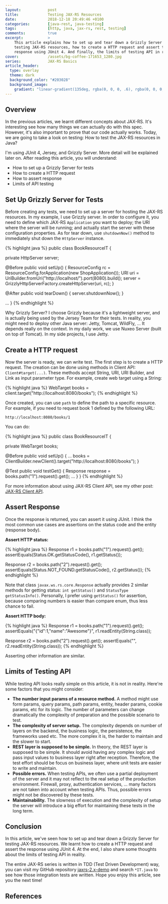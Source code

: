 ```yaml
---
layout:            post
title:             Testing JAX-RS Resources
date:              2018-12-18 20:49:46 +0100
categories:        [java-rest, java-testing]
tags:              [http, java, jax-rs, rest, testing]
comments:          true
excerpt:           >
    This article explains how to set up and tear down a Grizzly Server for
    testing JAX-RS resources, how to create a HTTP request and assert the
    response using JUnit 4. And finally, the limits of testing API in reality.
cover:             /assets/bg-coffee-171653_1280.jpg
series:            JAX-RS Basics
article_header:
  type: overlay
  theme: dark
  background_color: "#203028"
  background_image:
    gradient: "linear-gradient(135deg, rgba(0, 0, 0, .6), rgba(0, 0, 0, .4))"
---
```


## Overview

In the previous articles, we learnt different concepts about JAX-RS. It's
interesting see how many things we can actually do with this spec. However,
it's also important to prove that our code actually works. Today, we are going
to take a look on testing: How to test the JAX-RS resources in Java?

I'm using JUnit 4, Jersey, and Grizzly Server. More detail will be explained
later on. After reading this article, you will understand:

- How to set up a Grizzly Server for tests
- How to create a HTTP request
- How to assert response
- Limits of API testing

## Set Up Grizzly Server for Tests

Before creating any tests, we need to set up a server for hosting the JAX-RS
resources. In my example, I use Grizzly server. In order to configure it, you
need to define which JAX-RS `Application` you want to deploy; the URI where the
server will be running; and actually start the server with these configuration
properties. As for tear down, use `shutdownNow()` method to immediately shut
down the `HttpServer` instance.

{% highlight java %}
public class BookResourceIT {

  private HttpServer server;

  @Before
  public void setUp() {
    ResourceConfig rc = ResourceConfig.forApplication(new ShopApplication());
    URI uri = UriBuilder.fromUri("http://localhost/").port(8080).build();
    server = GrizzlyHttpServerFactory.createHttpServer(uri, rc);
  }

  @After
  public void tearDown() {
    server.shutdownNow();
  }

  ...
}
{% endhighlight %}

Why Grizzly Server? I choose Grizzly because it's a lightweight server, and is
actually being used by the Jersey Team for their tests. In reality, you might
need to deploy other Java server: Jetty, Tomcat, WildFly, ... It depends really
on the context. In my daily work, we use Nuxeo Server (built on top of Tomcat).
In my side projects, I use Jetty.

## Create a HTTP request

Now the server is ready, we can write test. The first step is to create a HTTP
request. The creation can be done using methods in Client API:
`Client#target(...)`. These methods accept String, URI, URI Builder, and Link
as input parameter type. For example, create web target using a String:

{% highlight java %}
WebTarget books = client.target("http://localhost:8080/books");
{% endhighlight %}

Once created, you can use `path` to define the path to a specific resource. For
example, if you need to request book 1 defined by the following URL:

    http://localhost:8080/books/1

You can do:

{% highlight java %}
public class BookResourceIT {

  private WebTarget books;

  @Before
  public void setUp() {
    ...
    books = ClientBuilder.newClient().target("http://localhost:8080/books");
  }

  @Test
  public void testGet() {
    Response response = books.path("1").request().get();
    ...
  }
}
{% endhighlight %}

For more information about using JAX-RS Client API, see my other post: [JAX-RS
Client API][1].

## Assert Response

Once the response is returned, you can assert it using JUnit. I think the most
common use cases are assertions on the status code and the entity
(response body).

**Assert HTTP status:**

{% highlight java %}
Response r1 = books.path("1").request().get();
assertEquals(Status.OK.getStatusCode(), r1.getStatus());

Response r2 = books.path("2").request().get();
assertEquals(Status.NOT_FOUND.getStatusCode(), r2.getStatus());
{% endhighlight %}

Note that class `javax.ws.rs.core.Response` actually provides 2 similar methods
for getting status: `int getStatus()` and `StatusType getStatusInfo()`.
Personally, I prefer using `getStatus()` for assertion, because comparing
numbers is easier than compare enum, thus less chance to fail.

**Assert HTTP body:**

{% highlight java %}
Response r1 = books.path("1").request().get();
assertEquals("{\"id\":1,\"name\":\"Awesome\"}", r1.readEntity(String.class));

Response r2 = books.path("2").request().get();
assertEquals("", r2.readEntity(String.class));
{% endhighlight %}

Asserting other information are similar.

## Limits of Testing API

While testing API looks really simple on this article, it is not in reality.
Here're some factors that you might consider:

- **The number input params of a resource method.** A method might use form
  params, query params, path params, entity, header params,
  cookie params, etc for its logic. The number of parameters can change
  dramatically the complexity of preparation and the possible scenario to test.
- **The complexity of server setup.** The complexity depends on number of layers
  on the backend, the business logic, the persistence, the frameworks used etc.
  The more complex it is, the harder to maintain and the slower to start.
- **REST layer is supposed to be simple.** In theory, the REST layer
  is supposed to be simple. It should avoid having any complex logic and
  pass input values to business layer right after reception. Therefore, the test
  effort should be focus on business layer, where unit tests are easier
  to write and maintain.
- **Possible errors.** When testing APIs, we often use a partial deployment of
  the server and it may not reflect to the real setup of the production
  environment. Firewall, proxy, authentication services, ... many factors are
  not taken into account when testing APIs. Thus, possible errors might not be
  discovered by these tests.
- **Maintainability.** The slowness of execution and the complexity of setup the
  server will introduce a big effort for maintaining these tests in the long
  term.

## Conclusion

In this article, we've seen how to set up and tear down a Grizzly Server for
testing JAX-RS resources. We learnt how to create a HTTP request and assert the
response using JUnit 4. At the end, I also share some thoughts about the limits
of testing API in reality.

The entire JAX-RS series is written in TDD (Test Driven Development) way, you
can visit my GitHub repository [jaxrs-2.x-demo][2] and search `*IT.java` to see
how those integration tests are written. Hope you enjoy this article, see you
the next time!

## References

[1]: /2018/12/11/jax-rs-client-api/
[2]: https://github.com/mincong-h/jaxrs-2.x-demo
